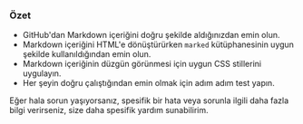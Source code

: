 
### Özet

- GitHub'dan Markdown içeriğini doğru şekilde aldığınızdan emin olun.
- Markdown içeriğini HTML'e dönüştürürken `marked` kütüphanesinin uygun şekilde kullanıldığından emin olun.
- Markdown içeriğinin düzgün görünmesi için uygun CSS stillerini uygulayın.
- Her şeyin doğru çalıştığından emin olmak için adım adım test yapın.

Eğer hala sorun yaşıyorsanız, spesifik bir hata veya sorunla ilgili daha fazla bilgi verirseniz, size daha spesifik yardım sunabilirim.
